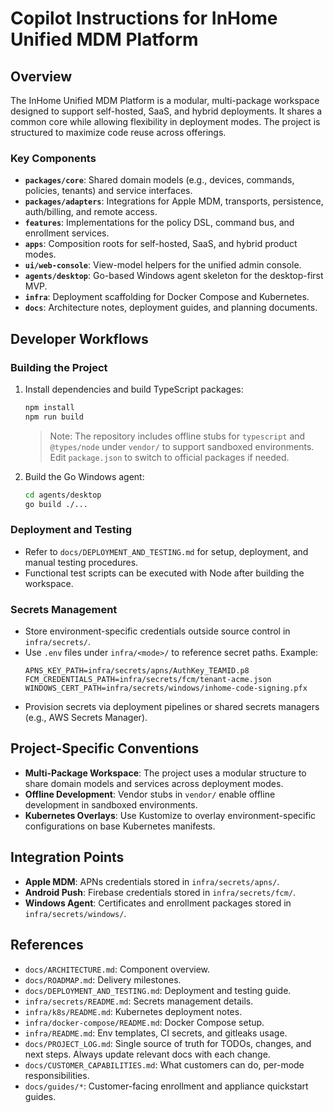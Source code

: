# Copilot Instructions for InHome Unified MDM Platform

## Overview
The InHome Unified MDM Platform is a modular, multi-package workspace designed to support self-hosted, SaaS, and hybrid deployments. It shares a common core while allowing flexibility in deployment modes. The project is structured to maximize code reuse across offerings.

### Key Components
- **`packages/core`**: Shared domain models (e.g., devices, commands, policies, tenants) and service interfaces.
- **`packages/adapters`**: Integrations for Apple MDM, transports, persistence, auth/billing, and remote access.
- **`features`**: Implementations for the policy DSL, command bus, and enrollment services.
- **`apps`**: Composition roots for self-hosted, SaaS, and hybrid product modes.
- **`ui/web-console`**: View-model helpers for the unified admin console.
- **`agents/desktop`**: Go-based Windows agent skeleton for the desktop-first MVP.
- **`infra`**: Deployment scaffolding for Docker Compose and Kubernetes.
- **`docs`**: Architecture notes, deployment guides, and planning documents.

## Developer Workflows

### Building the Project
1. Install dependencies and build TypeScript packages:
   ```bash
   npm install
   npm run build
   ```
   > Note: The repository includes offline stubs for `typescript` and `@types/node` under `vendor/` to support sandboxed environments. Edit `package.json` to switch to official packages if needed.

2. Build the Go Windows agent:
   ```bash
   cd agents/desktop
   go build ./...
   ```

### Deployment and Testing
- Refer to `docs/DEPLOYMENT_AND_TESTING.md` for setup, deployment, and manual testing procedures.
- Functional test scripts can be executed with Node after building the workspace.

### Secrets Management
- Store environment-specific credentials outside source control in `infra/secrets/`.
- Use `.env` files under `infra/<mode>/` to reference secret paths. Example:
  ```
  APNS_KEY_PATH=infra/secrets/apns/AuthKey_TEAMID.p8
  FCM_CREDENTIALS_PATH=infra/secrets/fcm/tenant-acme.json
  WINDOWS_CERT_PATH=infra/secrets/windows/inhome-code-signing.pfx
  ```
- Provision secrets via deployment pipelines or shared secrets managers (e.g., AWS Secrets Manager).

## Project-Specific Conventions
- **Multi-Package Workspace**: The project uses a modular structure to share domain models and services across deployment modes.
- **Offline Development**: Vendor stubs in `vendor/` enable offline development in sandboxed environments.
- **Kubernetes Overlays**: Use Kustomize to overlay environment-specific configurations on base Kubernetes manifests.

## Integration Points
- **Apple MDM**: APNs credentials stored in `infra/secrets/apns/`.
- **Android Push**: Firebase credentials stored in `infra/secrets/fcm/`.
- **Windows Agent**: Certificates and enrollment packages stored in `infra/secrets/windows/`.

## References
- `docs/ARCHITECTURE.md`: Component overview.
- `docs/ROADMAP.md`: Delivery milestones.
- `docs/DEPLOYMENT_AND_TESTING.md`: Deployment and testing guide.
- `infra/secrets/README.md`: Secrets management details.
- `infra/k8s/README.md`: Kubernetes deployment notes.
- `infra/docker-compose/README.md`: Docker Compose setup.
 - `infra/README.md`: Env templates, CI secrets, and gitleaks usage.
 - `docs/PROJECT_LOG.md`: Single source of truth for TODOs, changes, and next steps. Always update relevant docs with each change.
 - `docs/CUSTOMER_CAPABILITIES.md`: What customers can do, per-mode responsibilities.
 - `docs/guides/*`: Customer-facing enrollment and appliance quickstart guides.